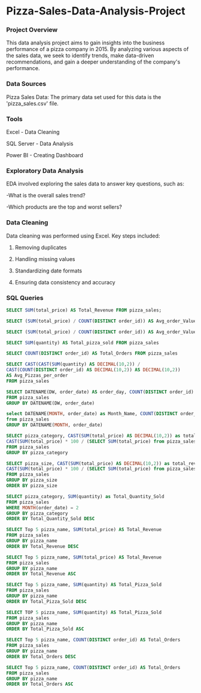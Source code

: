 # Pizza-Sales-Data-Analysis-Project

### Project Overview

This data analysis project aims to gain insights into the business performance of a pizza company in 2015. By analyzing various aspects of the sales data, we seek to identify trends, make data-driven recommendations, and gain a deeper understanding of the company's performance.


### Data Sources

Pizza Sales Data: The primary data set used for this data is the 'pizza_sales.csv' file. 


### Tools

Excel - Data Cleaning

SQL Server - Data Analysis

Power BI - Creating Dashboard


### Exploratory Data Analysis 

EDA involved exploring the sales data to answer key questions, such as:

-What is the overall sales trend?

-Which products are the top and worst sellers?


### Data Cleaning

Data cleaning was performed using Excel. Key steps included:

1. Removing duplicates

2. Handling missing values

3. Standardizing date formats

4. Ensuring data consistency and accuracy


### SQL Queries

``` SQL
SELECT SUM(total_price) AS Total_Revenue FROM pizza_sales;
```
```SQL
SELECT (SUM(total_price) / COUNT(DISTINCT order_id)) AS Avg_order_Value FROM pizza_sales
```
```sql
SELECT (SUM(total_price) / COUNT(DISTINCT order_id)) AS Avg_order_Value FROM pizza_sales
```

```sql
SELECT SUM(quantity) AS Total_pizza_sold FROM pizza_sales
```

```sql
SELECT COUNT(DISTINCT order_id) AS Total_Orders FROM pizza_sales
```

```sql
SELECT CAST(CAST(SUM(quantity) AS DECIMAL(10,2)) / 
CAST(COUNT(DISTINCT order_id) AS DECIMAL(10,2)) AS DECIMAL(10,2))
AS Avg_Pizzas_per_order
FROM pizza_sales
```

```sql
SELECT DATENAME(DW, order_date) AS order_day, COUNT(DISTINCT order_id) AS total_orders 
FROM pizza_sales
GROUP BY DATENAME(DW, order_date)
```

```sql
select DATENAME(MONTH, order_date) as Month_Name, COUNT(DISTINCT order_id) as Total_Orders
from pizza_sales
GROUP BY DATENAME(MONTH, order_date)
```



```sql
SELECT pizza_category, CAST(SUM(total_price) AS DECIMAL(10,2)) as total_revenue,
CAST(SUM(total_price) * 100 / (SELECT SUM(total_price) from pizza_sales) AS DECIMAL(10,2)) AS PCT
FROM pizza_sales
GROUP BY pizza_category
```

```sql
SELECT pizza_size, CAST(SUM(total_price) AS DECIMAL(10,2)) as total_revenue,
CAST(SUM(total_price) * 100 / (SELECT SUM(total_price) from pizza_sales) AS DECIMAL(10,2)) AS PCT
FROM pizza_sales
GROUP BY pizza_size
ORDER BY pizza_size
```


```sql
SELECT pizza_category, SUM(quantity) as Total_Quantity_Sold
FROM pizza_sales
WHERE MONTH(order_date) = 2
GROUP BY pizza_category
ORDER BY Total_Quantity_Sold DESC
```

```sql
SELECT Top 5 pizza_name, SUM(total_price) AS Total_Revenue
FROM pizza_sales
GROUP BY pizza_name
ORDER BY Total_Revenue DESC
```

```sql
SELECT Top 5 pizza_name, SUM(total_price) AS Total_Revenue
FROM pizza_sales
GROUP BY pizza_name
ORDER BY Total_Revenue ASC
```

```sql
SELECT Top 5 pizza_name, SUM(quantity) AS Total_Pizza_Sold
FROM pizza_sales
GROUP BY pizza_name
ORDER BY Total_Pizza_Sold DESC
```

```sql
SELECT TOP 5 pizza_name, SUM(quantity) AS Total_Pizza_Sold
FROM pizza_sales
GROUP BY pizza_name
ORDER BY Total_Pizza_Sold ASC
```



```sql
SELECT Top 5 pizza_name, COUNT(DISTINCT order_id) AS Total_Orders
FROM pizza_sales
GROUP BY pizza_name
ORDER BY Total_Orders DESC
```

```sql
SELECT Top 5 pizza_name, COUNT(DISTINCT order_id) AS Total_Orders
FROM pizza_sales
GROUP BY pizza_name
ORDER BY Total_Orders ASC
```


